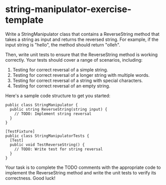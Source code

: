 # string-manipulator-exercise-template

Write a StringManipulator class that contains a ReverseString method that takes a string as input and returns the reversed string. For example, if the input string is "hello", the method should return "olleh".

Then, write unit tests to ensure that the ReverseString method is working correctly. Your tests should cover a range of scenarios, including:

1. Testing for correct reversal of a simple string.
2. Testing for correct reversal of a longer string with multiple words.
3. Testing for correct reversal of a string with special characters.
4. Testing for correct reversal of an empty string.

Here's a sample code structure to get you started:

```
public class StringManipulator {
  public string ReverseString(string input) {
    // TODO: Implement string reversal
  }
}

[TestFixture]
public class StringManipulatorTests {
  [Test]
  public void TestReverseString() {
    // TODO: Write test for string reversal
  }
}

```

Your task is to complete the TODO comments with the appropriate code to implement the ReverseString method and write the unit tests to verify its correctness. Good luck!
